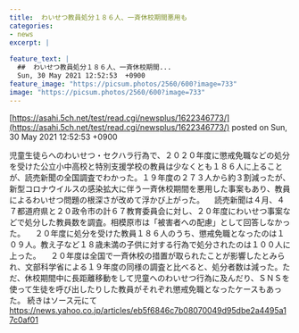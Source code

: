```yaml
---
title:  わいせつ教員処分１８６人、一斉休校期間悪用も  
categories:
- news
excerpt: |
  
feature_text: |
  ##  わいせつ教員処分１８６人、一斉休校期間...
  Sun, 30 May 2021 12:52:53  +0900
feature_image: "https://picsum.photos/2560/600?image=733"
image: "https://picsum.photos/2560/600?image=733"
---
```


[https://asahi.5ch.net/test/read.cgi/newsplus/1622346773/](https://asahi.5ch.net/test/read.cgi/newsplus/1622346773/)
posted on Sun, 30 May 2021 12:52:53  +0900

<!--more-->

児童生徒らへのわいせつ・セクハラ行為で、２０２０年度に懲戒免職などの処分を受けた公立小中高校と特別支援学校の教員は少なくとも１８６人に上ることが、読売新聞の全国調査でわかった。１９年度の２７３人から約３割減ったが、新型コロナウイルスの感染拡大に伴う一斉休校期間を悪用した事案もあり、教員によるわいせつ問題の根深さが改めて浮かび上がった。 　読売新聞は４月、４７都道府県と２０政令市の計６７教育委員会に対し、２０年度にわいせつ事案などで処分した教員数を調査。相模原市は「被害者への配慮」として回答しなかった。 　２０年度に処分を受けた教員１８６人のうち、懲戒免職となったのは１０９人。教え子など１８歳未満の子供に対する行為で処分されたのは１００人に上った。 　２０年度は全国で一斉休校の措置が取られたことが影響したとみられ、文部科学省による１９年度の同様の調査と比べると、処分者数は減った。ただ、休校期間中に長距離移動をして児童へのわいせつ行為に及んだり、ＳＮＳを使って生徒を呼び出したりした教員がそれぞれ懲戒免職となったケースもあった。 続きはソース元にて https://news.yahoo.co.jp/articles/eb5f6846c7b08070049d95dbe2a4495a17c0af01
